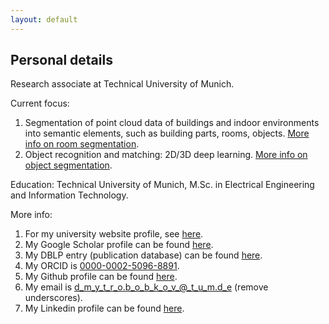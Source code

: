 ```yaml
---
layout: default
---
```


## Personal details

Research associate at Technical University of Munich.

Current focus:

1. Segmentation of point cloud data of buildings and indoor environments into semantic elements, such as building parts, rooms, objects. <a href="https://dbobkov.github.io/room-segmentation">More info on room segmentation</a>.
2. Object recognition and matching: 2D/3D deep learning. <a href="https://dbobkov.github.io/segmentation">More info on object segmentation</a>.

Education: Technical University of Munich, M.Sc. in Electrical Engineering and Information Technology.

More info:

1. For my university website profile, see <a href="http://www.lmt.ei.tum.de/en/team/team/dmytro-bobkov.html">here</a>.
2. My Google Scholar profile can be found <a href="https://scholar.google.de/citations?user=JglzFxgAAAAJ&hl=en">here</a>.
3. My DBLP entry (publication database) can be found <a href="http://dblp.uni-trier.de/pers/hd/b/Bobkov:Dmytro">here</a>.
4. My ORCID is <a href="https://orcid.org/0000-0002-5096-8891">0000-0002-5096-8891</a>.
5. My Github profile can be found <a href="https://github.com/dbobkov">here</a>.
6. My email is d_m_y_t_r_o.b_o_b_k_o_v_@_t_u_m.d_e (remove underscores).
7. My Linkedin profile can be found <a href="https://www.linkedin.com/in/dmytro-bobkov-43376041/">here</a>.